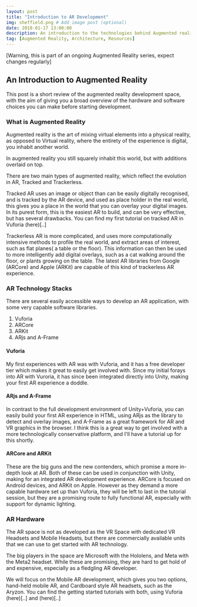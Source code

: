 ```yaml
---
layout: post
title: "Introduction to AR Development"
img: sheffield.png # Add image post (optional)
date: 2018-01-17 13:00:00
description: An introduction to the technologies behind Augmented reality, and where to start developing.
tag: [Augmented Reality, Architecture, Resources]
---
```


[Warning, this is part of an ongoing Augmented Reality series, expect changes regularly]

## An Introduction to Augmented Reality

This post is a short review of the augmented reality development space, with the aim of giving you a broad overview of the hardware and software choices you can make before starting development. 

### What is Augmented Reality

Augmented reality is the art of mixing virtual elements into a physical reality, as opposed to Virtual reality, where the entirety of the experience is digital, you inhabit another world.

In augmented reality you still squarely inhabit this world, but with additions overlaid on top.

There are two main types of augmented reality, which reflect the evolution in AR, Tracked and Trackerless.

Tracked AR uses an image or object than can be easily digitally recognised, and is tracked by the AR device, and used as place holder in the real world, this gives you a place in the world that you can overlay your digital images. In its purest form, this is the easiest AR to build, and can be very effective, but has several drawbacks. You can find my first tutorial on tracked AR in Vuforia (here)[..]

Trackerless AR is more complicated, and uses more computationally intensive methods to profile the real world, and extract areas of interest, such as flat planes( a table or the floor). This information can then be used to more intelligently add digital overlays, such as a cat walking around the floor, or plants growing on the table. The latest AR libraries from Google (ARCore) and Apple (ARKit) are capable of this kind of trackerless AR experience.


### AR Technology Stacks

There are several easily accessible ways to develop an AR application, with some very capable software libraries.

1. Vuforia
2. ARCore
3. ARKit
4. ARjs and A-Frame

#### Vuforia

My first experiences with AR was with Vuforia, and it has a free developer tier which makes it great to easily get involved with. Since my initial forays into AR with Vuroria, it has since been integrated directly into Unity, making your first AR experience a doddle.

#### ARjs and A-Frame

In contrast to the full development environment of Unity+Vuforia, you can easily build your first AR experience in HTML, using ARjs as the library to detect and overlay images, and A-Frame as a great framework for AR and VR graphics in the browser. I think this is a great way to get involved with a more technologically conservative platform, and I'll have a tutorial up for this shortly.

#### ARCore and ARKit

These are the big guns and the new contenders, which promise a more in-depth look at AR. Both of these can be used in conjunction with Unity, making for an integrated AR development experience. ARCore is focused on Android devices, and ARKit on Apple. However as they demand a more capable hardware set up than Vuforia, they will be left to last in the tutorial session, but they are a promising route to fully functional AR, especially with support for dynamic lighting.


### AR Hardware

The AR space is not as developed as the VR Space with dedicated VR Headsets and Mobile Headsets, but there are commercially available units that we can use to get started with AR technology.

The big players in the space are Microsoft with the Hololens, and Meta with the Meta2 headset. While these are promising, they are hard to get hold of and expensive, especially as a fledgling AR developer.

We will focus on the Mobile AR development, which gives you two options, hand-held mobile AR, and Cardboard style AR headsets, such as the Aryzon. You can find the getting started tutorials with both, using Vuforia (here)[..] and (here)[..]

